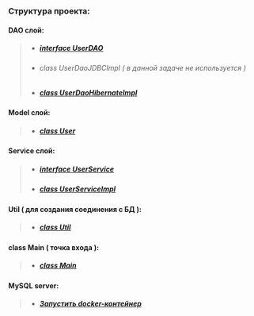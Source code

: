 ### Структура проекта:

#### <b>DAO слой:</b>
>- ##### [interface UserDAO](src/main/java/jm/task/core/jdbc/dao/UserDao.java)
>- ###### class UserDaoJDBCImpl ( в данной задаче не используется )
>- ##### [class UserDaoHibernateImpl](src/main/java/jm/task/core/jdbc/dao/UserDaoHibernateImpl.java)

#### <b>Model слой:</b>
>- ##### [class User](src/main/java/jm/task/core/jdbc/model/User.java)

#### <b>Service слой:</b>
>- ##### [interface UserService](src/main/java/jm/task/core/jdbc/service/UserService.java)
>- ##### [class UserServiceImpl](src/main/java/jm/task/core/jdbc/service/UserServiceImpl.java)

#### <b>Util ( для создания соединения с БД ):</b>
>- ##### [class Util](src/main/java/jm/task/core/jdbc/util/Util.java)

#### <b>class Main ( точка входа ):</b>
>- ##### [class Main](src/main/java/jm/task/core/jdbc/Main.java)


#### <b>MySQL server:</b>
>- ##### [Запустить docker-контейнер](.docker)
